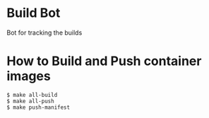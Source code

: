 # Build Bot
Bot for tracking the builds

# How to Build and Push container images

```shell script
$ make all-build
$ make all-push
$ make push-manifest
```
